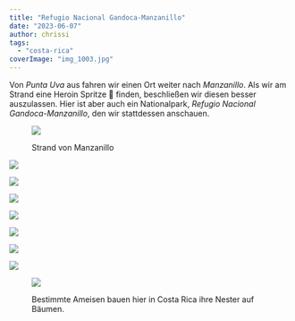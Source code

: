 ```yaml
---
title: "Refugio Nacional Gandoca-Manzanillo"
date: "2023-06-07"
author: chrissi
tags: 
  - "costa-rica"
coverImage: "img_1003.jpg"
---
```


Von _Punta Uva_ aus fahren wir einen Ort weiter nach _Manzanillo_. Als wir am Strand eine Heroin Spritze 💉 finden, beschließen wir diesen besser auszulassen. Hier ist aber auch ein Nationalpark, _Refugio Nacional Gandoca-Manzanillo_, den wir stattdessen anschauen.

<figure>

![](https://hafenstrand.wordpress.com/wp-content/uploads/2023/06/img_0964.jpg?w=1024)

<figcaption>

Strand von Manzanillo

</figcaption>

</figure>

![](https://hafenstrand.wordpress.com/wp-content/uploads/2023/06/img_0990.jpg?w=1024)

![](https://hafenstrand.wordpress.com/wp-content/uploads/2023/06/img_4522.jpg?w=768)

![](https://hafenstrand.wordpress.com/wp-content/uploads/2023/06/img_1003.jpg?w=1024)

![](https://hafenstrand.wordpress.com/wp-content/uploads/2023/06/img_4529.jpg?w=768)

![](https://hafenstrand.wordpress.com/wp-content/uploads/2023/06/img_1007.jpg?w=1024)

![](https://hafenstrand.wordpress.com/wp-content/uploads/2023/06/img_1010.jpg?w=1024)

![](https://hafenstrand.wordpress.com/wp-content/uploads/2023/06/img_1014.jpg?w=1024)

<figure>

![](https://hafenstrand.wordpress.com/wp-content/uploads/2023/06/img_1019.jpg?w=1024)

<figcaption>

Bestimmte Ameisen bauen hier in Costa Rica ihre Nester auf Bäumen.

</figcaption>

</figure>
